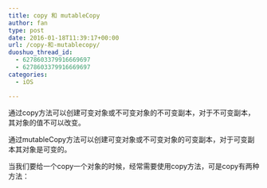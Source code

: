 ```yaml
---
title: copy 和 mutableCopy
author: fan
type: post
date: 2016-01-18T11:39:17+00:00
url: /copy-和-mutablecopy/
duoshuo_thread_id:
  - 6278603379916669697
  - 6278603379916669697
categories:
  - iOS

---
```

通过copy方法可以创建可变对象或不可变对象的不可变副本，对于不可变副本，其对象的值不可以改变。
  
通过mutableCopy方法可以创建可变对象或不可变对象的可变副本，对于可变副本其对象是可变的。
  
当我们要给一个copy一个对象的时候，经常需要使用copy方法，可是copy有两种方法：